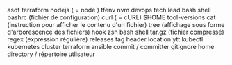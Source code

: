 asdf
terraform
nodejs ( = node )
tfenv
nvm
devops
tech lead
bash
shell
bashrc (fichier de configuration)
curl ( = cURL)
$HOME
tool-versions
cat (instruction pour afficher le contenu d'un fichier)
tree (affichage sous forme d'arborescence des fichiers)
hook
zsh
bash
shell
tar.gz (fichier compressé)
regex (expression régulière)
releases
tag
header
location
ytt
kubectl
kubernetes
cluster
terraform
ansible
commit / committer
gitignore
home directory / répertoire utlisateur
